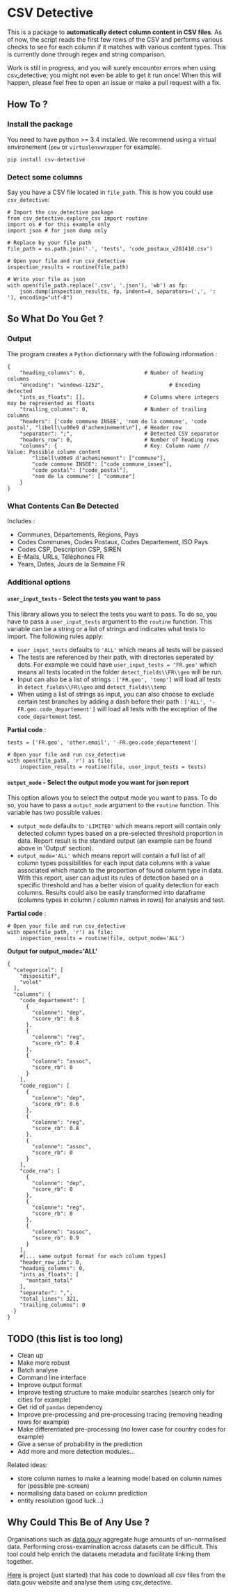 # CSV Detective

This is a package to **automatically detect column content in CSV files**. As of now, the script reads the first few rows of the CSV and performs various checks to see for each column if it matches with various content types. This is currently done through regex and string comparison.

Work is still in progress, and you will surely encounter errors when using csv_detective; you might not even be able to get it run once! When this will happen, please feel free to open an issue or make a pull request with a fix.

## How To ?

### Install the package

You need to have python >= 3.4 installed. We recommend using a virtual environement (`pew` or `virtualenvwrapper` for example).

```
pip install csv-detective
```

### Detect some columns

Say you have a CSV file located in `file_path`. This is how you could use `csv_detective`:

```
# Import the csv_detective package
from csv_detective.explore_csv import routine
import os # for this example only
import json # for json dump only

# Replace by your file path
file_path = os.path.join('.', 'tests', 'code_postaux_v201410.csv')

# Open your file and run csv_detective
inspection_results = routine(file_path)

# Write your file as json
with open(file_path.replace('.csv', '.json'), 'wb') as fp:
    json.dump(inspection_results, fp, indent=4, separators=(',', ': '), encoding="utf-8")

```

## So What Do You Get ?

### Output

The program creates a `Python` dictionnary with the following information : 

```
{
    "heading_columns": 0, 					# Number of heading columns
    "encoding": "windows-1252", 			        # Encoding detected
    "ints_as_floats": [],					# Columns where integers may be represented as floats
    "trailing_columns": 0,					# Number of trailing columns
    "headers": ['code commune INSEE', 'nom de la commune', 'code postal', "libell\\u00e9 d'acheminement\n"], # Header row
    "separator": ";",						# Detected CSV separator
    "headers_row": 0,						# Number of heading rows
    "columns": {					        # Key: Column name // Value: Possible column content
        "libell\u00e9 d'acheminement": ["commune"],
        "code commune INSEE": ["code_commune_insee"],
        "code postal": ["code_postal"],
        "nom de la commune": [ "commune"]
    }
}
```

### What Contents Can Be Detected

Includes : 

- Communes, Départements, Régions, Pays
- Codes Communes, Codes Postaux, Codes Departement, ISO Pays
- Codes CSP, Description CSP, SIREN 
- E-Mails, URLs, Téléphones FR
- Years, Dates, Jours de la Semaine FR


### Additional options
#### `user_input_tests` - Select the tests you want to pass
This library allows you to select the tests you want to pass. To do so, you have to pass a `user_input_tests` argument to the `routine` function. This variable can be a string or a list of strings and indicates what tests to import. The following rules apply:

- `user_input_tests` defaults to `'ALL'` which means all tests will be passed
- The tests are referenced by their path, with directories seperated by dots. For example we could have `user_input_tests = 'FR.geo'` which means all tests located in the folder `detect_fields\\FR\\geo` will be run.
- Input can also be a list of strings : `['FR.geo', 'temp']` will load all tests in `detect_fields\\FR\\geo` and `detect_fields\\temp`
- When using a list of strings as input, you can also choose to exclude certain test branches by adding a dash before their path : `['ALL', '-FR.geo.code_departement']` will load all tests with the exception of the `code_departement` test.

**Partial code** :
```
tests = ['FR.geo', 'other.email', '-FR.geo.code_departement']

# Open your file and run csv_detective
with open(file_path, 'r') as file:
	inspection_results = routine(file, user_input_tests = tests)
```

#### `output_mode` - Select the output mode you want for json report

This option allows you to select the output mode you want to pass. To do so, you have to pass a `output_mode` argument to the `routine` function. This variable has two possible values:

- `output_mode` defaults to `'LIMITED'` which means report will contain only detected column types based on a pre-selected threshold proportion in data. Report result is the standard output (an example can be found above in 'Output' section).
- `output_mode='ALL'` which means report will contain a full list of all column types possibilities for each input data columns with a value associated which match to the proportion of found column type in data. With this report, user can adjust its rules of detection based on a specific threshold and has a better vision of quality detection for each columns. Results could also be easily transformed into dataframe (columns types in column / column names in rows) for analysis and test.


**Partial code** :
```
# Open your file and run csv_detective
with open(file_path, 'r') as file:
	inspection_results = routine(file, output_mode='ALL')
```
**Output for output_mode='ALL'**

```
{
  "categorical": [
    "dispositif",
    "volet"
  ],
  "columns": {
    "code_departement": [
      {
        "colonne": "dep",
        "score_rb": 0.8
      },
      {
        "colonne": "reg",
        "score_rb": 0.4
      },
      {
        "colonne": "assoc",
        "score_rb": 0
      }
    ],
    "code_region": [
      {
        "colonne": "dep",
        "score_rb": 0.6
      },
      {
        "colonne": "reg",
        "score_rb": 0.8
      },
      {
        "colonne": "assoc",
        "score_rb": 0
      }
    ],
    "code_rna": [
      {
        "colonne": "dep",
        "score_rb": 0
      },
      {
        "colonne": "reg",
        "score_rb": 0
      },
      {
        "colonne": "assoc",
        "score_rb": 0.9
      }
    ],
    #[... same output format for each column types]
    "header_row_idx": 0,
    "heading_columns": 0,
    "ints_as_floats": [
      "montant_total"
    ],
    "separator": ",",
    "total_lines": 321,
    "trailing_columns": 0
  }
}
```


## TODO (this list is too long)

- Clean up
- Make more robust
- Batch analyse
- Command line interface
- Improve output format
- Improve testing structure to make modular searches (search only for cities for example)
- Get rid of `pandas` dependency
- Improve pre-processing and pre-processing tracing (removing heading rows for example)
- Make differentiated pre-processing (no lower case for country codes for example)
- Give a sense of probability in the prediction
- Add more and more detection modules...

Related ideas:

- store column names to make a learning model based on column names for (possible pre-screen)
- normalising data based on column prediction
- entity resolution (good luck...)

## Why Could This Be of Any Use ?

Organisations such as [data.gouv](http://data.gouv.fr) aggregate huge amounts of un-normalised data. Performing cross-examination across datasets can be difficult. This tool could help enrich the datasets metadata and facilitate linking them together.

[Here](https://github.com/Leobouloc/data.gouv-exploration) is project (just started) that has code to download all csv files from the data.gouv website and analyse them using csv_detective.





